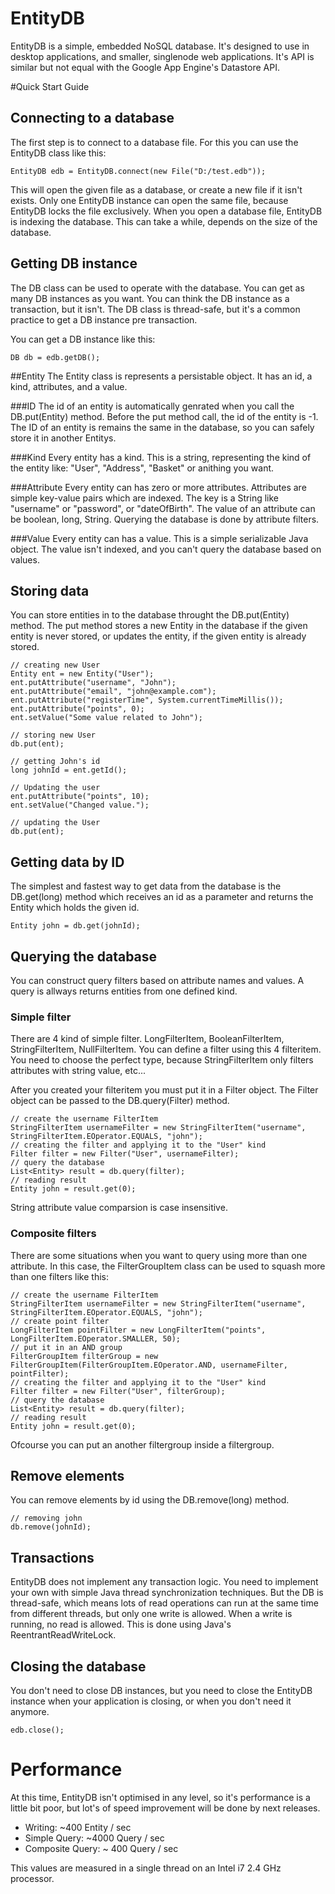 EntityDB
========

EntityDB is a simple, embedded NoSQL database. It's designed to use in desktop applications, and smaller, singlenode web applications. It's API is similar but not equal with the Google App Engine's Datastore API.

#Quick Start Guide

## Connecting to a database
The first step is to connect to a database file. For this you can use the EntityDB class like this:

    EntityDB edb = EntityDB.connect(new File("D:/test.edb"));
    
This will open the given file as a database, or create a new file if it isn't exists. Only one EntityDB instance can open the same file, because EntityDB locks the file exclusively. When you open a database file, EntityDB is indexing the database. This can take a while, depends on the size of the database.

## Getting DB instance
The DB class can be used to operate with the database. You can get as many DB instances as you want. You can think the DB instance as a transaction, but it isn't. The DB class is thread-safe, but it's a common practice to get a DB instance pre transaction.

You can get a DB instance like this:

    DB db = edb.getDB();
    
##Entity
The Entity class is represents a persistable object. It has an id, a kind, attributes, and a value.

###ID
The id of an entity is automatically genrated when you call the DB.put(Entity) method. Before the put method call, the id of the entity is -1. The ID of an entity is remains the same in the database, so you can safely store it in another Entitys.

###Kind
Every entity has a kind. This is a string, representing the kind of the entity like: "User", "Address", "Basket" or anithing you want.

###Attribute
Every entity can has zero or more attributes. Attributes are simple key-value pairs which are indexed. The key is a String like "username" or "password", or "dateOfBirth". The value of an attribute can be boolean, long, String.
Querying the database is done by attribute filters.

###Value
Every entity can has a value. This is a simple serializable Java object. The value isn't indexed, and you can't query the database based on values.

## Storing data
You can store entities in to the database throught the DB.put(Entity) method. The put method stores a new Entity in the database if the given entity is never stored, or updates the entity, if the given entity is already stored.

    // creating new User
    Entity ent = new Entity("User");
	ent.putAttribute("username", "John");
	ent.putAttribute("email", "john@example.com");
	ent.putAttribute("registerTime", System.currentTimeMillis());
	ent.putAttribute("points", 0);
	ent.setValue("Some value related to John");
		
	// storing new User
	db.put(ent);
	
	// getting John's id
	long johnId = ent.getId();
		
	// Updating the user
	ent.putAttribute("points", 10);
	ent.setValue("Changed value.");
		
	// updating the User
	db.put(ent);
    
## Getting data by ID
The simplest and fastest way to get data from the database is the DB.get(long) method which receives an id as a parameter and returns the Entity which holds the given id.

    Entity john = db.get(johnId);

## Querying the database
You can construct query filters based on attribute names and values. A query is allways returns entities from one defined kind.

### Simple filter
There are 4 kind of simple filter. LongFilterItem, BooleanFilterItem, StringFilterItem, NullFilterItem. You can define a filter using this 4 filteritem. You need to choose the perfect type, because StringFilterItem only filters attributes with string value, etc...

After you created your filteritem you must put it in a Filter object. The Filter object can be passed to the DB.query(Filter) method.

	// create the username FilterItem
	StringFilterItem usernameFilter = new StringFilterItem("username", StringFilterItem.EOperator.EQUALS, "john");
	// creating the filter and applying it to the "User" kind
	Filter filter = new Filter("User", usernameFilter);
	// query the database
	List<Entity> result = db.query(filter);
	// reading result
	Entity john = result.get(0);
	
String attribute value comparsion is case insensitive.

	
### Composite filters
There are some situations when you want to query using more than one attribute. In this case, the FilterGroupItem class can be used to squash more than one filters like this:

	// create the username FilterItem
	StringFilterItem usernameFilter = new StringFilterItem("username", StringFilterItem.EOperator.EQUALS, "john");
	// create point filter
	LongFilterItem pointFilter = new LongFilterItem("points", LongFilterItem.EOperator.SMALLER, 50);
	// put it in an AND group
	FilterGroupItem filterGroup = new FilterGroupItem(FilterGroupItem.EOperator.AND, usernameFilter, pointFilter);
	// creating the filter and applying it to the "User" kind
	Filter filter = new Filter("User", filterGroup);
	// query the database
	List<Entity> result = db.query(filter);
	// reading result
	Entity john = result.get(0);
	
Ofcourse you can put an another filtergroup inside a filtergroup.
	
## Remove elements
You can remove elements by id using the DB.remove(long) method.

	// removing john
	db.remove(johnId);
	
## Transactions
EntityDB does not implement any transaction logic. You need to implement your own with simple Java thread synchronization techniques.
But the DB is thread-safe, which means lots of read operations  can run at the same time from different threads, but only one write is allowed. When a write is running, no read is allowed. This is done using Java's ReentrantReadWriteLock.

## Closing the database
You don't need to close DB instances, but you need to close the EntityDB instance when your application is closing, or when you don't need it anymore.

	edb.close();

# Performance
At this time, EntityDB isn't optimised in any level, so it's performance is a little bit poor, but lot's of speed improvement will be done by next releases.

- Writing: ~400 Entity / sec
- Simple Query: ~4000 Query / sec
- Composite Query: ~ 400 Query / sec

This values are measured in a single thread on an Intel i7 2.4 GHz processor.
